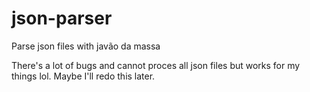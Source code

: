 # json-parser

Parse json files with javão da massa

There's a lot of bugs and cannot proces all json files but works for my things lol. Maybe I'll redo this later.
